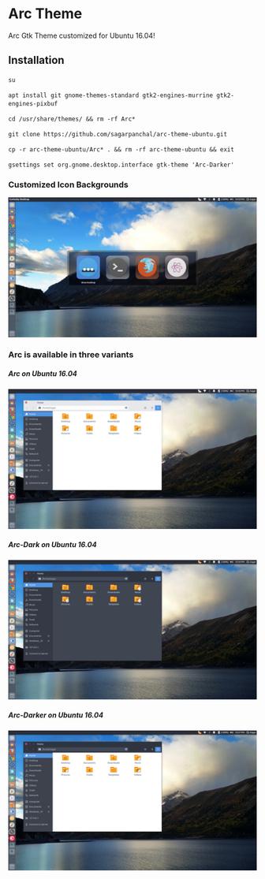 # Arc Theme
Arc Gtk Theme customized for Ubuntu 16.04!
## Installation
`su`

`apt install git gnome-themes-standard gtk2-engines-murrine gtk2-engines-pixbuf`

`cd /usr/share/themes/ && rm -rf Arc*`

`git clone https://github.com/sagarpanchal/arc-theme-ubuntu.git`

`cp -r arc-theme-ubuntu/Arc* . && rm -rf arc-theme-ubuntu && exit`

`gsettings set org.gnome.desktop.interface gtk-theme 'Arc-Darker'`

### Customized Icon Backgrounds
![A screenshot of the Arc theme on Ubuntu 16.04](https://raw.githubusercontent.com/sagarpanchal/arc-theme-ubuntu/master/screenshots/screen_1_1600x900.png "Application Switcher on Ubuntu 16.04")
### Arc is available in three variants
##### Arc on Ubuntu 16.04
![A screenshot of the Arc theme on Ubuntu 16.04](https://raw.githubusercontent.com/sagarpanchal/arc-theme-ubuntu/master/screenshots/screen_2_1600x900.png "Nautilus 3.14.3 on Ubuntu 16.04")
##### Arc-Dark on Ubuntu 16.04
![A screenshot of the Arc-Dark theme on Ubuntu 16.04](https://raw.githubusercontent.com/sagarpanchal/arc-theme-ubuntu/master/screenshots/screen_3_1600x900.png "Nautilus 3.14.3 on Ubuntu 16.04")
##### Arc-Darker on Ubuntu 16.04
![A screenshot of the Arc-Darker theme on Ubuntu 16.04](https://raw.githubusercontent.com/sagarpanchal/arc-theme-ubuntu/master/screenshots/screen_4_1600x900.png "Nautilus 3.14.3 on Ubuntu 16.04")
